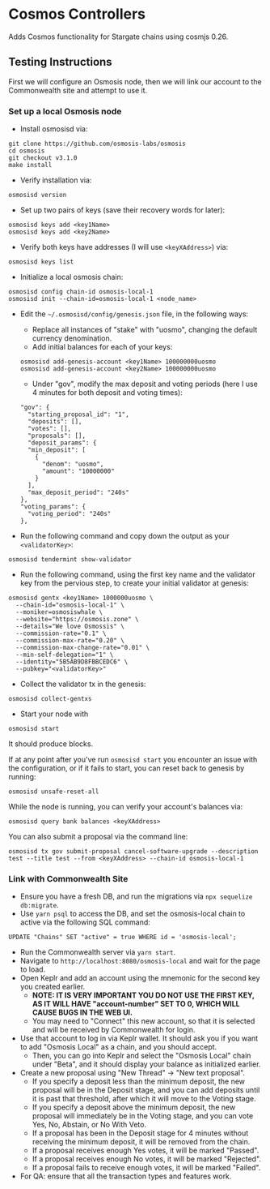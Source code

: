 # Cosmos Controllers

Adds Cosmos functionality for Stargate chains using cosmjs 0.26.

## Testing Instructions

First we will configure an Osmosis node, then we will link our account to the Commonwealth site and attempt to use it.

### Set up a local Osmosis node

- Install osmosisd via:
```
git clone https://github.com/osmosis-labs/osmosis
cd osmosis
git checkout v3.1.0
make install
```

- Verify installation via:
```
osmosisd version
```

- Set up two pairs of keys (save their recovery words for later):
```
osmosisd keys add <key1Name>
osmosisd keys add <key2Name>
```

- Verify both keys have addresses (I will use `<keyXAddress>`) via:
```
osmosisd keys list
```

- Initialize a local osmosis chain:
```
osmosisd config chain-id osmosis-local-1
osmosisd init --chain-id=osmosis-local-1 <node_name>
```

- Edit the `~/.osmosisd/config/genesis.json` file, in the following ways:
  - Replace all instances of "stake" with "uosmo", changing the default currency denomination.
  - Add initial balances for each of your keys:
  ```
  osmosisd add-genesis-account <key1Name> 100000000uosmo
  osmosisd add-genesis-account <key2Name> 100000000uosmo
  ```

  - Under "gov", modify the max deposit and voting periods (here I use 4 minutes for both deposit and voting times):
  ```
  "gov": {
    "starting_proposal_id": "1",
    "deposits": [],
    "votes": [],
    "proposals": [],
    "deposit_params": {
    "min_deposit": [
      {
        "denom": "uosmo",
        "amount": "10000000"
      }
    ],
    "max_deposit_period": "240s"
  },
  "voting_params": {
    "voting_period": "240s"
  },
  ```

- Run the following command and copy down the output as your `<validatorKey>`:
```
osmosisd tendermint show-validator
```

- Run the following command, using the first key name and the validator key from the pervious step, to create your initial validator at genesis:
```
osmosisd gentx <key1Name> 1000000uosmo \
  --chain-id="osmosis-local-1" \
  --moniker=osmosiswhale \
  --website="https://osmosis.zone" \
  --details="We love Osmossis" \
  --commission-rate="0.1" \
  --commission-max-rate="0.20" \
  --commission-max-change-rate="0.01" \
  --min-self-delegation="1" \
  --identity="5B5AB9D8FBBCEDC6" \
  --pubkey="<validatorKey>"
```

- Collect the validator tx in the genesis:
```
osmosisd collect-gentxs
```

- Start your node with
```
osmosisd start
```

It should produce blocks.

If at any point after you've run `osmosisd start` you encounter an issue with the configuration, or if it fails to start, you can reset back to genesis by running:
```
osmosisd unsafe-reset-all
```

While the node is running, you can verify your account's balances via:
```
osmosisd query bank balances <keyXAddress>
```

You can also submit a proposal via the command line:
```
osmosisd tx gov submit-proposal cancel-software-upgrade --description test --title test --from <keyXAddress> --chain-id osmosis-local-1
```

### Link with Commonwealth Site

- Ensure you have a fresh DB, and run the migrations via `npx sequelize db:migrate`.
- Use `yarn psql` to access the DB, and set the osmosis-local chain to active via the following SQL command:
```
UPDATE "Chains" SET "active" = true WHERE id = 'osmosis-local';
```
- Run the Commonwealth server via `yarn start`.
- Navigate to `http://localhost:8080/osmosis-local` and wait for the page to load.
- Open Keplr and add an account using the mnemonic for the second key you created earlier.
  - **NOTE: IT IS VERY IMPORTANT YOU DO NOT USE THE FIRST KEY, AS IT WILL HAVE "account-number" SET TO 0, WHICH WILL CAUSE BUGS IN THE WEB UI.**
  - You may need to "Connect" this new account, so that it is selected and will be received by Commonwealth for login.
- Use that account to log in via Keplr wallet. It should ask you if you want to add "Osmosis Local" as a chain, and you should accept.
  - Then, you can go into Keplr and select the "Osmosis Local" chain under "Beta", and it should display your balance as initialized earlier.
- Create a new proposal using "New Thread" -> "New text proposal".
  - If you specify a deposit less than the minimum deposit, the new proposal will be in the Deposit stage, and you can add deposits until it is past that threshold, after which it will move to the Voting stage.
  - If you specify a deposit above the minimum deposit, the new proposal will immediately be in the Voting stage, and you can vote Yes, No, Abstain, or No With Veto.
  - If a proposal has been in the Deposit stage for 4 minutes without receiving the minimum deposit, it will be removed from the chain.
  - If a proposal receives enough Yes votes, it will be marked "Passed".
  - If a proposal receives enough No votes, it will be marked "Rejected".
  - If a proposal fails to receive enough votes, it will be marked "Failed".
- For QA: ensure that all the transaction types and features work.
